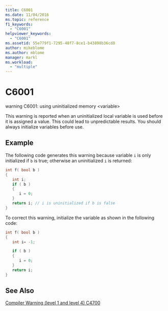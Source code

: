 ```yaml
---
title: C6001
ms.date: 11/04/2016
ms.topic: reference
f1_keywords:
  - "C6001"
helpviewer_keywords:
  - "C6001"
ms.assetid: 55e779f1-7295-48f7-8ce1-b43898b36cd8
author: mikeblome
ms.author: mblome
manager: markl
ms.workload:
  - "multiple"
---
```

# C6001
warning C6001: using uninitialized memory \<variable>

 This warning is reported when an uninitialized local variable is used before it is assigned a value. This could lead to unpredictable results. You should always initialize variables before use.

## Example
 The following code generates this warning because variable `i` is only initialized if `b` is true; otherwise an uninitialized `i` is returned:

```cpp
int f( bool b )
{
   int i;
   if ( b )
   {
      i = 0;
   }
   return i; // i is uninitialized if b is false
}
```

 To correct this warning, initialize the variable as shown in the following code:

```cpp
int f( bool b )
{
   int i= -1;

   if ( b )
   {
      i = 0;
   }
   return i;
}
```

## See Also
 [Compiler Warning (level 1 and level 4) C4700](/cpp/error-messages/compiler-warnings/compiler-warning-level-1-and-level-4-c4700)
